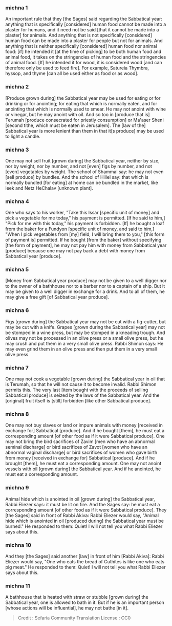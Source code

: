 
### michna 1
An important rule that they [the Sages] said regarding the Sabbatical year: anything that is specifically [considered] human food cannot be made into a plaster for humans, and it need not be said [that it cannot be made into a plaster] for animals. And anything that is not specifically [considered] human food can be made into a plaster for people but not for animals. And anything that is neither specifically [considered] human food nor animal food: [if] he intended it [at the time of picking] to be both human food and animal food, it takes on the stringencies of human food and the stringencies of animal food. [If] he intended it for wood, it is considered wood [and can therefore only be used to feed fire]. For example, Satureia Thymbra, hyssop, and thyme [can all be used either as food or as wood].

### michna 2
[Produce grown during] the Sabbatical year may be used for eating or for drinking or for anointing; for eating that which is normally eaten, and for anointing that which is normally used to smear. He may not anoint with wine or vinegar, but he may anoint with oil. And so too in [produce that is] Terumah [produce consecrated for priestly consumption] or Ma'aser Sheni [second tithe, which must be eaten in Jerusalem]. The [law of the] Sabbatical year is more lenient than them in that it[s produce] may be used to light a candle.

### michna 3
One may not sell fruit [grown during] the Sabbatical year, neither by size, nor by weight, nor by number, and not [even] figs by number, and not [even] vegetables by weight. The school of Shammai say: he may not even [sell produce] by bundles. And the school of Hillel say: that which is normally bundled [for eating] at home can be bundled in the market, like leek and Netz HeChalav [unknown plant].

### michna 4
One who says to his worker, "Take this Issar [specific unit of money] and pick a vegetable for me today," his payment is permitted. [If he said to him,] "Pick for me with this today," his payment is forbidden. [If] he bought a loaf from the baker for a Fundyon [specific unit of money, and said to him,] "When I pick vegetables from [my] field, I will bring them to you," [this form of payment is] permitted. If he bought [from the baker] without specifying [the form of payment], he may not pay him with money from Sabbatical year [produce] because one may not pay back a debt with money from Sabbatical year [produce].

### michna 5
[Money from Sabbatical year produce] may not be given to a well digger nor to the owner of a bathhouse nor to a barber nor to a captain of a ship. But it may be given to a well digger in exchange for a drink. And to all of them, he may give a free gift [of Sabbatical year produce].

### michna 6
Figs [grown during] the Sabbatical year may not be cut with a fig-cutter, but may be cut with a knife. Grapes [grown during the Sabbatical year] may not be stomped in a wine press, but may be stomped in a kneading trough. And olives may not be processed in an olive press or a small olive press, but he may crush and put them in a very small olive press. Rabbi Shimon says: He may even grind them in an olive press and then put them in a very small olive press.

### michna 7
One may not cook a vegetable [grown during] the Sabbatical year in oil that is Terumah, so that he will not cause it to become invalid. Rabbi Shimon permits this. The very last [item bought with the proceeds of selling Sabbatical produce] is seized by the laws of the Sabbatical year. And the [original] fruit itself is [still] forbidden [like other Sabbatical produce].

### michna 8
One may not buy slaves or land or impure animals with money [received in exchange for] Sabbatical [produce]. And if he bought [them], he must eat a corresponding amount [of other food as if it were Sabbatical produce]. One may not bring the bird sacrifices of Zavim [men who have an abnormal seminal discharge] or bird sacrifices of Zavot [women who have an abnormal vaginal discharge] or bird sacrifices of women who gave birth from money [received in exchange for] Sabbatical [produce]. And if he brought [them], he must eat a corresponding amount. One may not anoint vessels with oil [grown during] the Sabbatical year. And if he anointed, he must eat a corresponding amount.

### michna 9
Animal hide which is anointed in oil [grown during] the Sabbatical year, Rabbi Eliezer says: it must be lit on fire. And the Sages say: he must eat a corresponding amount [of other food as if it were Sabbatical produce]. They [the Sages] said in front of Rabbi Akiva: Rabbi Eliezer would say, "Animal hide which is anointed in oil [produced during] the Sabbatical year must be burned." He responded to them: Quiet! I will not tell you what Rabbi Eliezer says about this.

### michna 10
And they [the Sages] said another [law] in front of him [Rabbi Akiva]: Rabbi Eliezer would say, "One who eats the bread of Cuthites is like one who eats pig meat." He responded to them: Quiet! I will not tell you what Rabbi Eliezer says about this.

### michna 11
A bathhouse that is heated with straw or stubble [grown during] the Sabbatical year, one is allowed to bath in it. But if he is an important person [whose actions will be influential], he may not bathe [in it].

>Credit : Sefaria Community Translation
>License : CC0